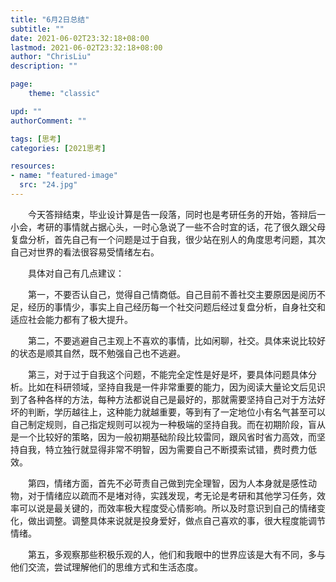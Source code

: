 ```yaml
---
title: "6月2日总结"
subtitle: ""
date: 2021-06-02T23:32:18+08:00
lastmod: 2021-06-02T23:32:18+08:00
author: "ChrisLiu"
description: ""

page:
    theme: "classic"

upd: ""
authorComment: ""

tags: [思考]
categories: [2021思考]

resources:
- name: "featured-image"
  src: "24.jpg"
---
```


<!--more-->

&emsp;&emsp;今天答辩结束，毕业设计算是告一段落，同时也是考研任务的开始，答辩后一小会，考研的事情就占据心头，一时心急说了一些不合时宜的话，花了很久跟父母复盘分析，首先自己有一个问题是过于自我，很少站在别人的角度思考问题，其次自己对世界的看法很容易受情绪左右。

　　具体对自己有几点建议：

　　第一，不要否认自己，觉得自己情商低。自己目前不善社交主要原因是阅历不足，经历的事情少，事实上自己经历每一个社交问题后经过复盘分析，自身社交和适应社会能力都有了极大提升。

　　第二，不要逃避自己主观上不喜欢的事情，比如闲聊，社交。具体来说比较好的状态是顺其自然，既不勉强自己也不逃避。

　　第三，对于过于自我这个问题，不能完全定性是好是坏，要具体问题具体分析。比如在科研领域，坚持自我是一件非常重要的能力，因为阅读大量论文后见识到了各种各样的方法，每种方法都说自己是最好的，那就需要坚持自己对于方法好坏的判断，学历越往上，这种能力就越重要，等到有了一定地位小有名气甚至可以自己制定规则，自己指定规则可以视为一种极端的坚持自我。而在初期阶段，盲从是一个比较好的策略，因为一般初期基础阶段比较雷同，跟风省时省力高效，而坚持自我，特立独行就显得非常不明智，因为需要自己不断摸索试错，费时费力低效。

　　第四，情绪方面，首先不必苛责自己做到完全理智，因为人本身就是感性动物，对于情绪应以疏而不是堵对待，实践发现，考无论是考研和其他学习任务，效率可以说是最关键的，而效率极大程度受心情影响。所以及时意识到自己的情绪变化，做出调整。调整具体来说就是投身爱好，做点自己喜欢的事，很大程度能调节情绪。

　　第五，多观察那些积极乐观的人，他们和我眼中的世界应该是大有不同，多与他们交流，尝试理解他们的思维方式和生活态度。



































